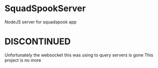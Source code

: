 # SquadSpookServer
NodeJS server for squadspook app

# DISCONTINUED
Unfortunately the websocket this was using to query servers is gone
This project is no more
